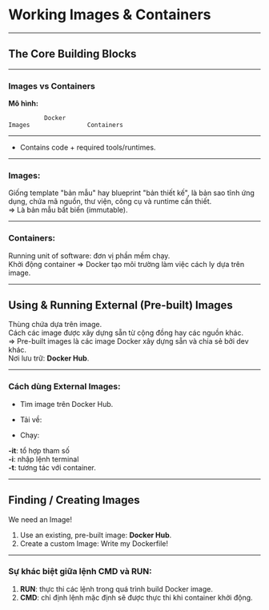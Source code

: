 # Working Images & Containers

-----

## The Core Building Blocks

-----

### Images vs Containers 

**Mô hình:**

              Docker 
    Images                Containers 


-----

- Contains code + required tools/runtimes.

-----

### Images: 
Giống template "bản mẫu" hay blueprint "bản thiết kế", là bản sao tĩnh ứng dụng, chứa mã nguồn, thư viện, công cụ và runtime cần thiết.  
=> Là bản mẫu bất biến (immutable).

-----

### Containers: 
Running unit of software: đơn vị phần mềm chạy.  
Khởi động container => Docker tạo môi trường làm việc cách ly dựa trên image.

-----

## Using & Running External (Pre-built) Images 
Thùng chứa dựa trên image.  
Cách các image được xây dựng sẵn từ cộng đồng hay các nguồn khác.  
=> Pre-built images là các image Docker xây dựng sẵn và chia sẻ bởi dev khác.  
Nơi lưu trữ: **Docker Hub**.

-----

### Cách dùng External Images:
- Tìm image trên Docker Hub.
- Tải về: 

- Chạy: 

**-it**: tổ hợp tham số  
**-i**: nhập lệnh terminal  
**-t**: tương tác với container.

-----

## Finding / Creating Images 
We need an Image! 
1. Use an existing, pre-built image: **Docker Hub**.
2. Create a custom Image: Write my Dockerfile!

-----

### Sự khác biệt giữa lệnh CMD và RUN: 
1. **RUN**: thực thi các lệnh trong quá trình build Docker image. 
2. **CMD**: chỉ định lệnh mặc định sẽ được thực thi khi container khởi động.


